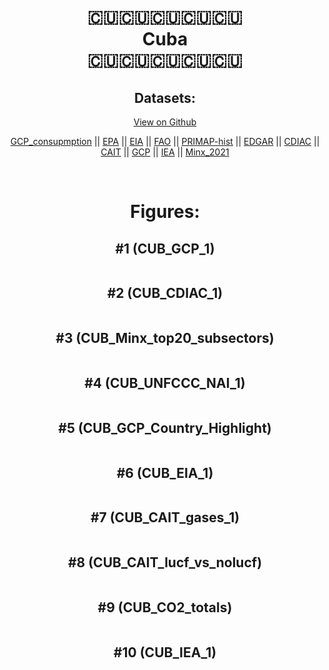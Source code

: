 
<center>
<h1 align="center">
🇨🇺🇨🇺🇨🇺🇨🇺🇨🇺
<br>
Cuba
<br>
🇨🇺🇨🇺🇨🇺🇨🇺🇨🇺
</h1>
<h2>Datasets:</h2>
<p><a href="https://github.com/dquintani/GreenhouseData/tree/master/country_data/CUB_Cuba/data">View on Github</a>
<br></p><p><a href="data/CUB_GCP_consupmption.csv">GCP_consupmption</a> || <a href="data/CUB_EPA.csv">EPA</a> || <a href="data/CUB_EIA.csv">EIA</a> || <a href="data/CUB_FAO.csv">FAO</a> || <a href="data/CUB_PRIMAP-hist.csv">PRIMAP-hist</a> || <a href="data/CUB_EDGAR.csv">EDGAR</a> || <a href="data/CUB_CDIAC.csv">CDIAC</a> || <a href="data/CUB_CAIT.csv">CAIT</a> || <a href="data/CUB_GCP.csv">GCP</a> || <a href="data/CUB_IEA.csv">IEA</a> || <a href="data/CUB_Minx_2021.csv">Minx_2021</a></p><p><br></p>
<h1>Figures:</h1><h2>#1 (CUB_GCP_1)</h2>
<p><img alt="" src="figures/CUB_GCP_1.png" /></p><h2>#2 (CUB_CDIAC_1)</h2>
<p><img alt="" src="figures/CUB_CDIAC_1.png" /></p><h2>#3 (CUB_Minx_top20_subsectors)</h2>
<p><img alt="" src="figures/CUB_Minx_top20_subsectors.png" /></p><h2>#4 (CUB_UNFCCC_NAI_1)</h2>
<p><img alt="" src="figures/CUB_UNFCCC_NAI_1.png" /></p><h2>#5 (CUB_GCP_Country_Highlight)</h2>
<p><img alt="" src="figures/CUB_GCP_Country_Highlight.png" /></p><h2>#6 (CUB_EIA_1)</h2>
<p><img alt="" src="figures/CUB_EIA_1.png" /></p><h2>#7 (CUB_CAIT_gases_1)</h2>
<p><img alt="" src="figures/CUB_CAIT_gases_1.png" /></p><h2>#8 (CUB_CAIT_lucf_vs_nolucf)</h2>
<p><img alt="" src="figures/CUB_CAIT_lucf_vs_nolucf.png" /></p><h2>#9 (CUB_CO2_totals)</h2>
<p><img alt="" src="figures/CUB_CO2_totals.png" /></p><h2>#10 (CUB_IEA_1)</h2>
<p><img alt="" src="figures/CUB_IEA_1.png" /></p>